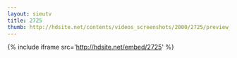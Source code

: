 ```yaml
---
layout: sieutv
title: 2725
thumb: http://hdsite.net/contents/videos_screenshots/2000/2725/preview_360p.mp4.jpg
---
```

{% include iframe src='http://hdsite.net/embed/2725' %}
 
